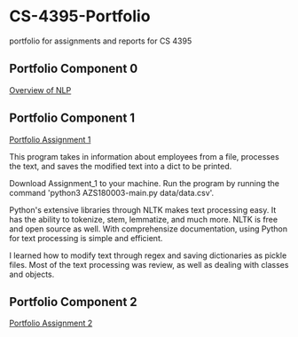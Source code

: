 # CS-4395-Portfolio
portfolio for assignments and reports for CS 4395

## Portfolio Component 0

[Overview of NLP](Overview_of_NLP.md)

## Portfolio Component 1
[Portfolio Assignment 1](Assignment_1/AZS180003-main.py)

This program takes in information about employees from a file, processes the text, and saves the modified text into a dict to be
printed. 

Download Assignment_1 to your machine. Run the program by running the command 'python3 AZS180003-main.py data/data.csv'.

Python's extensive libraries through NLTK makes text processing easy. It has the ability to tokenize, stem, lemmatize, and much more. NLTK is free and open source as well. With comprehensize documentation, using Python for text processing is simple and efficient. 

I learned how to modify text through regex and saving dictionaries as pickle files. Most of the text processing was review, as well as dealing with classes and objects. 

## Portfolio Component 2
[Portfolio Assignment 2](Portfolio_Assignment_2.pdf)